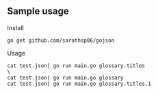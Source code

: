 Sample usage 
-------------
Install
```
go get github.com/sarathsp06/gojson
```





Usage
```
cat test.json| go run main.go glossary.titles                                                                             \
cat test.json| go run main.go glossary
cat test.json| go run main.go glossary.titles.1
```



